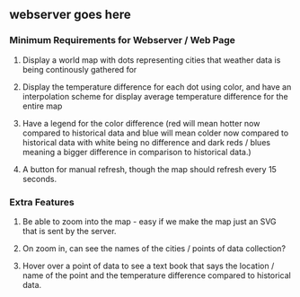 ## webserver goes here

### Minimum Requirements for Webserver / Web Page
1. Display a world map with dots representing cities that weather data is being
continously gathered for

2. Display the temperature difference for each dot using color, and have an
interpolation scheme for display average temperature difference for the
entire map

3. Have a legend for the color difference (red will mean hotter now compared to
historical data and blue will mean colder now compared to historical data with
white being no difference and dark reds / blues meaning a bigger difference in
comparison to historical data.)

4. A button for manual refresh, though the map should refresh every 15 seconds.

### Extra Features

1. Be able to zoom into the map - easy if we make the map just an SVG that is
sent by the server.

2. On zoom in, can see the names of the cities / points of data collection?

3. Hover over a point of data to see a text book that says the location / name
of the point and the temperature difference compared to historical data.
